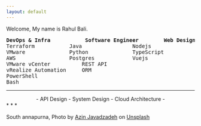 ```yaml
---
layout: default
---
```


Welcome, My name is Rahul Bali.

<pre>
<b>DevOps & Infra</b>			<b>Software Engineer</b>		<b>Web Design</b>
Terraform			Java 				Nodejs
VMware				Python 				TypeScript
AWS    				Postgres			Vuejs
VMware vCenter			REST API	
vRealize Automation		ORM  
PowerShell
Bash
</pre>

* * *
<center> - API Design - System Design - Cloud Architecture - </center>
* * *

<span>South annapurna, Photo by <a href="https://unsplash.com/@azinjx?utm_source=unsplash&amp;utm_medium=referral&amp;utm_content=creditCopyText">Azin Javadzadeh</a> on <a href="https://unsplash.com/images/nature/mountain?utm_source=unsplash&amp;utm_medium=referral&amp;utm_content=creditCopyText">Unsplash</a></span>
